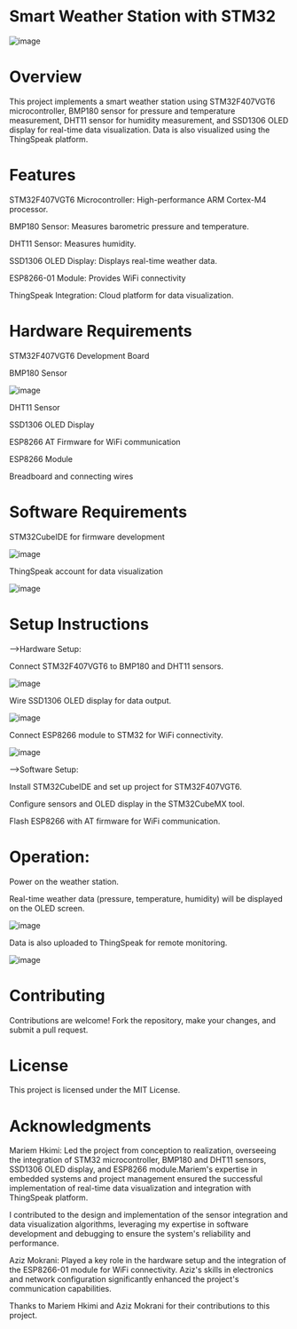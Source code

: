 # Smart Weather Station with STM32

![image](https://github.com/user-attachments/assets/5ee56c48-a414-4ed7-ad48-e38783fa175f)



# Overview
This project implements a smart weather station using STM32F407VGT6 microcontroller, BMP180 sensor for pressure and temperature measurement, DHT11 sensor for humidity measurement, and SSD1306 OLED display for real-time data visualization. Data is also visualized using the ThingSpeak platform.

# Features
STM32F407VGT6 Microcontroller: High-performance ARM Cortex-M4 processor.

BMP180 Sensor: Measures barometric pressure and temperature.

DHT11 Sensor: Measures humidity.

SSD1306 OLED Display: Displays real-time weather data.

ESP8266-01 Module: Provides WiFi connectivity

ThingSpeak Integration: Cloud platform for data visualization.

# Hardware Requirements

STM32F407VGT6 Development Board

BMP180 Sensor

![image](https://github.com/user-attachments/assets/f6e65878-16b8-46b0-9df7-ed018bb41ecd)


DHT11 Sensor

SSD1306 OLED Display

ESP8266 AT Firmware for WiFi communication

ESP8266 Module

Breadboard and connecting wires

# Software Requirements

STM32CubeIDE for firmware development

![image](https://github.com/user-attachments/assets/7fea093b-f2e1-43ea-ad05-54a7d62fc7d8)


ThingSpeak account for data visualization

![image](https://github.com/user-attachments/assets/c83b67a3-38ee-4695-86c6-c3244d408ee6)


# Setup Instructions

-->Hardware Setup:

Connect STM32F407VGT6 to BMP180 and DHT11 sensors.

![image](https://github.com/user-attachments/assets/be5343f0-7f99-4d7b-bfe5-1edfaee47dae)


Wire SSD1306 OLED display for data output.

![image](https://github.com/user-attachments/assets/087ad1ea-5982-4603-942a-b619b641cbbf)


Connect ESP8266 module to STM32 for WiFi connectivity.

![image](https://github.com/user-attachments/assets/4a3f71ec-1957-4371-9033-715e9e98ea48)


-->Software Setup:

Install STM32CubeIDE and set up project for STM32F407VGT6.

Configure sensors and OLED display in the STM32CubeMX tool.

Flash ESP8266 with AT firmware for WiFi communication.

# Operation: 

Power on the weather station.

Real-time weather data (pressure, temperature, humidity) will be displayed on the OLED screen.

![image](https://github.com/user-attachments/assets/7adbb2f1-4549-42b5-9b49-be21d633165f)


Data is also uploaded to ThingSpeak for remote monitoring.

![image](https://github.com/user-attachments/assets/46557e34-472f-4c42-af46-edc9128ec46d)


# Contributing

Contributions are welcome! Fork the repository, make your changes, and submit a pull request.

# License

This project is licensed under the MIT License.

# Acknowledgments

Mariem Hkimi: Led the project from conception to realization, overseeing the integration of STM32 microcontroller, BMP180 and DHT11 sensors, SSD1306 OLED display, and ESP8266 module.Mariem's expertise in embedded systems and project management ensured the successful implementation of real-time data visualization and integration with ThingSpeak platform.

I contributed to the design and implementation of the sensor integration and data visualization algorithms, leveraging my expertise in software development and debugging to ensure the system's reliability and performance.

Aziz Mokrani: Played a key role in the hardware setup and the integration of the ESP8266-01 module for WiFi connectivity. Aziz's skills in electronics and network configuration significantly enhanced the project's communication capabilities.

Thanks to Mariem Hkimi and Aziz Mokrani for their contributions to this project.

